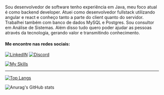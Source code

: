 <p>Sou desenvolvedor de software tenho experiência em Java, meu foco atual é como backend developer. Atuei como desenvolvedor fullstack utilizando angular e react e conheço tanto a parte do client quanto do servidor. Trabalhei também com banco de dados MySQL e Postgres. Sou consultor em Análise de Sistemas. Além disso tudo quero poder ajudar as pessoas através da tecnologia, gerando valor e transmitindo conhecimento.</p>

#### Me encontre nas redes sociais:

[![LinkedIN](https://img.shields.io/badge/LinkedIn-0077B5?style=for-the-badge&logo=linkedin&logoColor=white)](https://www.linkedin.com/in/bruno-staine-81b8a9185/)
[![Discord](https://img.shields.io/badge/Discord-7289DA?style=for-the-badge&logo=discord&logoColor=white)](https://discord.com/channels/@Bruno%20Staine#3352)
	
[![My Skills](https://skillicons.dev/icons?i=java,spring,angular,react,nodejs,js,ts,vscode,idea)](https://skillicons.dev)

<hr>


[![Top Langs](https://github-readme-stats.vercel.app/api/top-langs/?username=Brunostaine&layout=compact&theme=radical)](https://github.com/anuraghazra/github-readme-stats)
 
![Anurag's GitHub stats](https://github-readme-stats.vercel.app/api?username=Brunostaine&show_icons=true&theme=radical)

